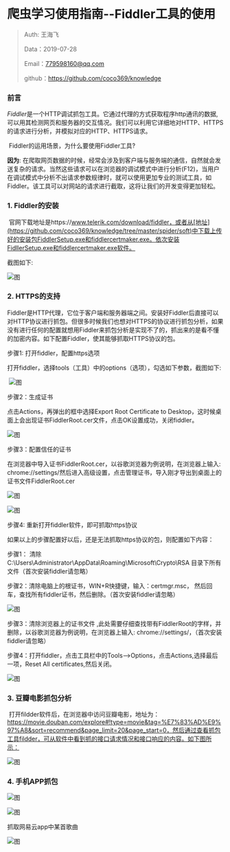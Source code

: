 # 爬虫学习使用指南--Fiddler工具的使用

> Auth: 王海飞
>
> Data：2019-07-28
>
> Email：779598160@qq.com
>
> github：https://github.com/coco369/knowledge 

### 前言

​		*Fiddler*是一个HTTP调试抓包工具。它通过代理的方式获取程序http通讯的数据,可以用其检测网页和服务器的交互情况。我们可以利用它详细地对HTTP、HTTPS的请求进行分析，并模拟对应的HTTP、HTTPS请求。

​		Fiddler的运用场景，为什么要使用Fiddler工具?

<b>因为</b>: 在爬取网页数据的时候，经常会涉及到客户端与服务端的通信，自然就会发送复杂的请求。当然这些请求可以在浏览器的调试模式中进行分析(F12)，当用户在调试模式中分析不出请求参数规律时，就可以使用更加专业的测试工具，如Fiddler。该工具可以对网站的请求进行截取，这将让我们的开发变得更加轻松。

### 1. Fiddler的安装

​	官网下载地址是https://www.telerik.com/download/fiddler，或者从[地址](https://github.com/coco369/knowledge/tree/master/spider/soft)中下载上传好的安装包FiddlerSetup.exe和fiddlercertmaker.exe。依次安装FidllerSetup.exe和fiddlercertmaker.exe软件。

截图如下:

![图](../images/fiddler1.png)

### 2. HTTPS的支持

​	Fiddler是HTTP代理，它位于客户端和服务器端之间。安装好Fiddler后直接可以对HTTP协议进行抓包。但很多时候我们也想对HTTPS的协议进行抓包分析，如果没有进行任何的配置就想用Fiddler来抓包分析是实现不了的，抓出来的是看不懂的加密内容。如下配置Fiddler，使其能够抓取HTTPS协议的包。

步骤1: 打开fiddler，配置https选项

打开fiddler，选择tools（工具）中的options（选项），勾选如下参数，截图如下:

​	![图](../images/fildder2.png)

步骤2：生成证书

点击Actions，再弹出的框中选择Export Root Certificate to Desktop，这时候桌面上会出现证书FiddlerRoot.cer文件，点击OK设置成功，关闭fiddler。

![图](../images/fildder3.png)

步骤3：配置信任的证书

​		在浏览器中导入证书FiddlerRoot.cer，以谷歌浏览器为例说明，在浏览器上输入: chrome://settings/然后进入高级设置，点击管理证书，导入刚才导出到桌面上的证书文件FiddlerRoot.cer

![图](../images/fildder4.png)

![图](../images/fiddler5.png)

步骤4: 重新打开fiddler软件，即可抓取https协议



如果以上的步骤配置好以后，还是无法抓取https协议的包，则配置如下内容：

步骤1： 清除C:\Users\Administrator\AppData\Roaming\Microsoft\Crypto\RSA 目录下所有文件（首次安装fiddler请忽略）

步骤2：清除电脑上的根证书，WIN+R快捷键，输入：certmgr.msc， 然后回车，查找所有fiddler证书，然后删除。（首次安装fiddler请忽略）

![图](../images/fildder6.png)

步骤3：清除浏览器上的证书文件 ,此处需要仔细查找带有FiddlerRoot的字样，并删除，以谷歌浏览器为例说明，在浏览器上输入: chrome://settings/，（首次安装fiddler请忽略）

步骤4：打开fiddler，点击工具栏中的Tools—>Options，点击Actions,选择最后一项，Reset All certificates,然后关闭。

![图](../images/fillder7.png)

### 3. 豆瓣电影抓包分析

​		打开fildder软件后，在浏览器中访问豆瓣电影，地址为：https://movie.douban.com/explore#!type=movie&tag=%E7%83%AD%E9%97%A8&sort=recommend&page_limit=20&page_start=0，然后通过查看抓包工具fildder，可从软件中看到抓的接口请求情况和接口响应的内容。如下图所示：

![图](../images/fildder8.png)



###  4. 手机APP抓包



![图](../images/fiddler_mobile1.jpg)

![图](../images/fiddler_mobile2.jpg)

抓取网易云app中某首歌曲

![图](../images/fiddler_music1.png)